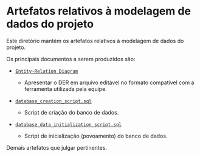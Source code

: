 # Artefatos relativos à modelagem de dados do projeto

Este diretório mantém os artefatos relativos à modelagem de dados do projeto. 

Os principais documentos a serem produzidos são:


* [`Entity-Relation Diagram`]([DER.erd](https://drive.google.com/file/d/1GXhOg28yuybMqIq8fIoYKAaQoNOWTie8/view?usp=sharing))
	* Apresentar o DER em arquivo editável no formato compatível com a ferramenta utilizada pela equipe.

* [`database_creation_script.sql`](database_creation_script.sql)
	* Script de criação do banco de dados.

* [`database_data_initialization_script.sql`](database_data_initialization_script.sql)
	* Script de inicialização (povoamento) do banco de dados.

Demais artefatos que julgar pertinentes.
